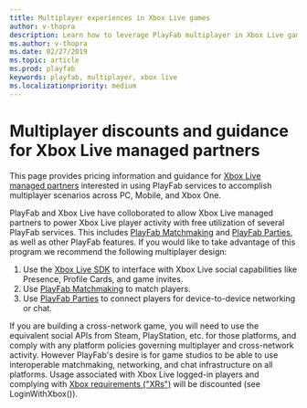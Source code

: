 ```yaml
---
title: Multiplayer experiences in Xbox Live games
author: v-thopra
description: Learn how to leverage PlayFab multiplayer in Xbox Live games.
ms.author: v-thopra
ms.date: 02/27/2019
ms.topic: article
ms.prod: playfab
keywords: playfab, multiplayer, xbox live
ms.localizationpriority: medium
---
```


# Multiplayer discounts and guidance for Xbox Live managed partners

This page provides pricing information and guidance for [Xbox Live managed partners](https://docs.microsoft.com/en-us/windows/uwp/xbox-live/get-started-with-partner/get-started-with-xbox-live-partner) interested in using PlayFab services to accomplish multiplayer scenarios across PC, Mobile, and Xbox One.

PlayFab and Xbox Live have colloborated to allow Xbox Live managed partners to power Xbox Live player activity with free utilization of several PlayFab services. This includes [PlayFab Matchmaking](https://review.docs.microsoft.com/en-us/gaming/playfab/features/multiplayer/matchmaking/?branch=master) and [PlayFab Parties](http://aka.ms/Bumblelion), as well as other PlayFab features<!-- (TBD link)-->. If you would like to take advantage of this program we recommend the following multiplayer design:

1. Use the [Xbox Live SDK](https://docs.microsoft.com/en-us/windows/uwp/xbox-live/developer-program-overview) to interface with Xbox Live social capabilities like Presence, Profile Cards, and game invites. 
2. Use [PlayFab Matchmaking](https://review.docs.microsoft.com/en-us/gaming/playfab/features/multiplayer/matchmaking/?branch=master) to match players.
3. Use [PlayFab Parties](https://review.docs.microsoft.com/en-us/gaming/playfab/features/multiplayer/networking/pricing?branch=master) to connect players for device-to-device networking or chat.

If you are building a cross-network game, you will need to use the equivalent social APIs from Steam, PlayStation, etc. for those platforms, and comply with any platform policies governing multiplayer and cross-network activity. However PlayFab's desire is for game studios to be able to use interoperable matchmaking, networking, and chat infrastructure on all platforms. Usage associated with Xbox Live logged-in players and complying with [Xbox requirements ("XRs")](https://developer.microsoft.com/en-us/games/xbox/partner/live-requirements) will be discounted (see LoginWithXbox()).
